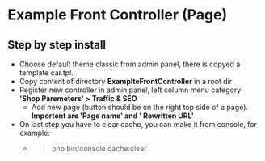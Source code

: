 # Example Front Controller (Page)

## Step by step install

* Choose default theme classic from admin panel, there is copyed a template car.tpl.
* Copy content of directory **ExamplteFrontController** in a root dir
* Register new controller in admin panel, left column menu category **'Shop Paremeters' > Traffic & SEO**
    * Add new page (button should be on the right top side of a page). **Importent are 'Page name' and ' Rewritten URL'**
* On last step you have to clear cache, you can make it from console, for example:
    * > php bin/console cache:clear
